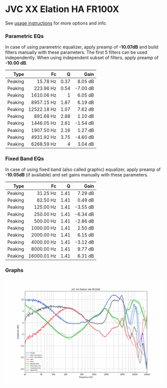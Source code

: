 # JVC XX Elation HA FR100X
See [usage instructions](https://github.com/jaakkopasanen/AutoEq#usage) for more options and info.

### Parametric EQs
In case of using parametric equalizer, apply preamp of **-10.07dB** and build filters manually
with these parameters. The first 5 filters can be used independently.
When using independent subset of filters, apply preamp of **-10.00 dB**.

| Type    | Fc          |    Q | Gain     |
|--------:|------------:|-----:|---------:|
| Peaking | 15.78 Hz    | 0.37 | 8.05 dB  |
| Peaking | 223.96 Hz   | 0.54 | -7.00 dB |
| Peaking | 1610.06 Hz  | 1    | 6.05 dB  |
| Peaking | 8957.15 Hz  | 1.87 | 6.19 dB  |
| Peaking | 12522.18 Hz | 1.07 | 7.62 dB  |
| Peaking | 891.68 Hz   | 2.88 | 1.10 dB  |
| Peaking | 1446.05 Hz  | 2.61 | -1.54 dB |
| Peaking | 1907.50 Hz  | 2.16 | 1.27 dB  |
| Peaking | 4931.92 Hz  | 3.75 | -4.60 dB |
| Peaking | 6268.59 Hz  | 4    | 3.04 dB  |

### Fixed Band EQs
In case of using fixed band (also called graphic) equalizer, apply preamp of **-10.05dB**
(if available) and set gains manually with these parameters.

| Type    | Fc          |    Q | Gain     |
|--------:|------------:|-----:|---------:|
| Peaking | 31.25 Hz    | 1.41 | 7.29 dB  |
| Peaking | 62.50 Hz    | 1.41 | 0.49 dB  |
| Peaking | 125.00 Hz   | 1.41 | -3.55 dB |
| Peaking | 250.00 Hz   | 1.41 | -6.34 dB |
| Peaking | 500.00 Hz   | 1.41 | -2.86 dB |
| Peaking | 1000.00 Hz  | 1.41 | 2.50 dB  |
| Peaking | 2000.00 Hz  | 1.41 | 6.15 dB  |
| Peaking | 4000.00 Hz  | 1.41 | -3.12 dB |
| Peaking | 8000.00 Hz  | 1.41 | 9.77 dB  |
| Peaking | 16000.01 Hz | 1.41 | 6.31 dB  |

### Graphs
![](./JVC%20XX%20Elation%20HA%20FR100X.png)